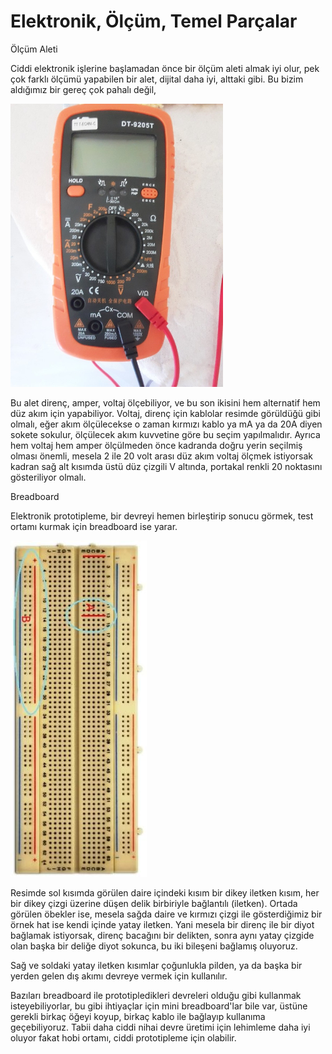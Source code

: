 # Elektronik, Ölçüm, Temel Parçalar

Ölçüm Aleti

Ciddi elektronik işlerine başlamadan önce bir ölçüm aleti almak iyi
olur, pek çok farklı ölçümü yapabilen bir alet, dijital daha iyi,
alttaki gibi. Bu bizim aldığımız bir gereç çok pahalı değil,

<img width="340" src="multimeter.jpg"/>

Bu alet direnç, amper, voltaj ölçebiliyor, ve bu son ikisini hem
alternatif hem düz akım için yapabiliyor. Voltaj, direnç için kablolar
resimde görüldüğü gibi olmalı, eğer akım ölçülecekse o zaman kırmızı
kablo ya mA ya da 20A diyen sokete sokulur, ölçülecek akım kuvvetine
göre bu seçim yapılmalıdır. Ayrıca hem voltaj hem amper ölçülmeden
önce kadranda doğru yerin seçilmiş olması önemli, mesela 2 ile 20 volt
arası düz akım voltaj ölçmek istiyorsak kadran sağ alt kısımda üstü
düz çizgili V altında, portakal renkli 20 noktasını gösteriliyor
olmalı.

Breadboard

Elektronik prototipleme, bir devreyi hemen birleştirip sonucu görmek,
test ortamı kurmak için breadboard ise yarar.

![](breadboard.jpg)

Resimde sol kısımda görülen daire içindeki kısım bir dikey iletken
kısım, her bir dikey çizgi üzerine düşen delik birbiriyle bağlantılı
(iletken). Ortada görülen öbekler ise, mesela sağda daire ve kırmızı
çizgi ile gösterdiğimiz bir örnek hat ise kendi içinde yatay
iletken. Yani mesela bir direnç ile bir diyot bağlamak istiyorsak,
direnç bacağını bir delikten, sonra aynı yatay çizgide olan başka bir
deliğe diyot sokunca, bu iki bileşeni bağlamış oluyoruz.

Sağ ve soldaki yatay iletken kısımlar çoğunlukla pilden, ya da başka
bir yerden gelen dış akımı devreye vermek için kullanılır.

Bazıları breadboard ile prototipledikleri devreleri olduğu gibi
kullanmak isteyebiliyorlar, bu gibi ihtiyaçlar için mini
breadboard'lar bile var, üstüne gerekli birkaç öğeyi koyup, birkaç
kablo ile bağlayıp kullanıma geçebiliyoruz. Tabii daha ciddi nihai
devre üretimi için lehimleme daha iyi oluyor fakat hobi ortamı, ciddi
prototipleme için olabilir.

